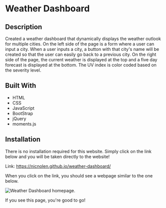 # Weather Dashboard

## Description
Created a weather dashboard that dynamically displays the weather outlook for multiple cities. On the left side of the page is a form where a user can input a city. When a user inputs a city, a button with that city's name will be created so that the user can easily go back to a previous city. On the right side of the page, the current weather is displayed at the top and a five day forecast is displayed at the bottom. The UV index is color coded based on the severity level.

## Built With
* HTML
* CSS
* JavaScript
* BootStrap
* jQuery
* moments.js

## Installation
There is no installation required for this website. Simply click on the link below and you will be taken directly to the website!   

Link: https://nicnolen.github.io/weather-dashboard/   

When you click on the link, you should see a webpage similar to the one below.  


![Weather Dashboard homepage.](https://user-images.githubusercontent.com/88728912/146075846-c49b4228-90b8-48ff-8b72-819292c568b0.png)


If you see this page, you're good to go!

